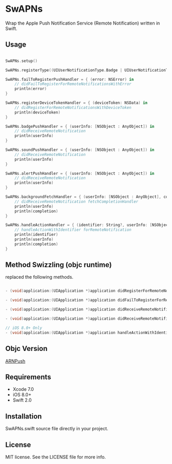 # SwAPNs

Wrap the Apple Push Notification Service (Remote Notification) written in Swift.

## Usage

```swift

SwAPNs.setup()

SwAPNs.registerType((UIUserNotificationType.Badge | UIUserNotificationType.Sound | UIUserNotificationType.Alert), categories: nil)

SwAPNs.failToRegisterPushHandler = { (error: NSError) in
    // didFailToRegisterForRemoteNotificationsWithError
    println(error)
}

SwAPNs.registerDeviceTokenHandler = { (deviceToken: NSData) in
    // didRegisterForRemoteNotificationsWithDeviceToken
    println(deviceToken)
}

SwAPNs.badgePushHandler = { (userInfo: [NSObject : AnyObject]) in
    // didReceiveRemoteNotification
    println(userInfo)
}

SwAPNs.soundPushHandler = { (userInfo: [NSObject : AnyObject]) in
    // didReceiveRemoteNotification
    println(userInfo)
}

SwAPNs.alertPushHandler = { (userInfo: [NSObject : AnyObject]) in
    // didReceiveRemoteNotification
    println(userInfo)
}

SwAPNs.backgroundFetchHandler = { (userInfo: [NSObject : AnyObject], completion: (UIBackgroundFetchResult) -> Void) in
    // didReceiveRemoteNotification fetchCompletionHandler
    println(userInfo)
    println(completion)
}

SwAPNs.handleActionHandler = { (identifier: String?, userInfo: [NSObject : AnyObject], completion: () -> Void) in
    // handleActionWithIdentifier forRemoteNotification
    println(identifier)
    println(userInfo)
    println(completion)
}

```

## Method Swizzling (objc runtime)

replaced the following methods.

```objective-c

- (void)application:(UIApplication *)application didRegisterForRemoteNotificationsWithDeviceToken:(NSData *)deviceToken;

- (void)application:(UIApplication *)application didFailToRegisterForRemoteNotificationsWithError:(NSError *)error;

- (void)application:(UIApplication *)application didReceiveRemoteNotification:(NSDictionary *)userInfo;

- (void)application:(UIApplication *)application didReceiveRemoteNotification:(NSDictionary *)userInfo fetchCompletionHandler:(void (^)(UIBackgroundFetchResult result))completionHandler;

// iOS 8.0+ Only
- (void)application:(UIApplication *)application handleActionWithIdentifier:(NSString *)identifier forRemoteNotification:(NSDictionary *)userInfo completionHandler:(void(^)())completionHandler;

```

## Objc Version

[ARNPush](https://github.com/xxxAIRINxxx/ARNPush)


## Requirements

* Xcode 7.0
* iOS 8.0+
* Swift 2.0

## Installation

SwAPNs.swift source file directly in your project.


## License

MIT license. See the LICENSE file for more info.
